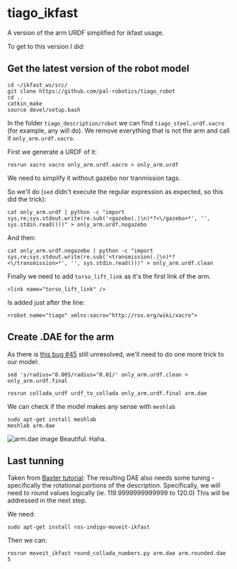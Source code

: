 # tiago_ikfast

A version of the arm URDF simplified for ikfast usage.

To get to this version I did:

## Get the latest version of the robot model
    cd ~/ikfast_ws/src/
    git clone https://github.com/pal-robotics/tiago_robot
    cd ..
    catkin_make
    source devel/setup.bash

In the folder `tiago_description/robot` we can find `tiago_steel.urdf.xacro` (for example, any will do). We remove everything that is not the arm and call it `only_arm.urdf.xacro`.

First we generate a URDF of it:

    rosrun xacro xacro only_arm.urdf.xacro > only_arm.urdf

We need to simplify it without gazebo nor tranmission tags.

So we'll do (`sed` didn't execute the regular expression as expected, so this did the trick):

    cat only_arm.urdf | python -c "import sys,re;sys.stdout.write(re.sub('<gazebo(.|\n)*?<\/gazebo>*', '', sys.stdin.read()))" > only_arm.urdf.nogazebo 

And then:

    cat only_arm.urdf.nogazebo | python -c "import sys,re;sys.stdout.write(re.sub('<transmission(.|\n)*?<\/transmission>*', '', sys.stdin.read()))" > only_arm.urdf.clean

Finally we need to add `torso_lift_link` as it's the first link of the arm.

    <link name="torso_lift_link" />
Is added just after the line:

    <robot name="tiago" xmlns:xacro="http://ros.org/wiki/xacro">

## Create .DAE for the arm
As there is [this bug #45](https://github.com/ros/robot_model/issues/45) still unresolved, we'll need to do one more trick to our model:

    sed 's/radius="0.005/radius="0.01/' only_arm.urdf.clean > only_arm.urdf.final

    rosrun collada_urdf urdf_to_collada only_arm.urdf.final arm.dae

We can check if the model makes any sense with `meshlab`

    sudo apt-get install meshlab
    meshlab arm.dae

![arm.dae image](http://github.com/pal-robotics/tiago_ikfast/raw/arm.dae.png)
Beautiful. Haha.

## Last tunning
Taken from [Baxter tutorial](http://sdk.rethinkrobotics.com/wiki/Custom_IKFast_for_your_Baxter):
The resulting DAE also needs some tuning - specifically the rotational portions of the description. Specifically, we will need to round values logically (ie. 119.9999999999999 to 120.0) This will be addressed in the next step.

We need:

    sudo apt-get install ros-indigo-moveit-ikfast

Then we can:

    rosrun moveit_ikfast round_collada_numbers.py arm.dae arm.rounded.dae 5


